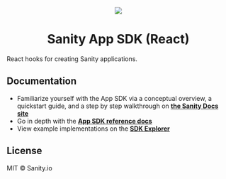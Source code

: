 <p align="center">
  <a href="https://sanity.io">
    <img src="https://cdn.sanity.io/images/3do82whm/next/d6cf401d52c33b7a5a354a14ab7de94dea2f0c02-192x192.svg" />
  </a>
  <h1 align="center">Sanity App SDK (React)</h1>
</p>

React hooks for creating Sanity applications.

## Documentation

- Familiarize yourself with the App SDK via a conceptual overview, a quickstart guide, and a step by step walkthrough on **[the Sanity Docs site](https://sanity.io/docs/app-sdk)**
- Go in depth with the **[App SDK reference docs](https://reference.sanity.io/_sanity/sdk-react)**
- View example implementations on the **[SDK Explorer](https://sdk-explorer.sanity.io)**

## License

MIT © Sanity.io
